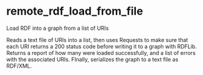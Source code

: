 # remote_rdf_load_from_file
Load RDF into a graph from a list of URIs

Reads a text file of URIs into a list, then uses Requests to make sure that each URI returns a 200 status code before writing it to a graph with RDFLib. Returns a report of how many were loaded successfully, and a list of errors with the associated URIs. FInally, serializes the graph to a text file as RDF/XML.
